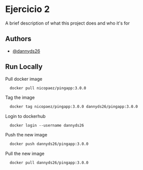 
# Ejercicio 2

A brief description of what this project does and who it's for


## Authors

- [@dannyds26](https://www.github.com/dannyds26)


## Run Locally

Pull docker image

```bash
  docker pull nicopaez/pingapp:3.0.0
```

Tag the image

```bash
  docker tag nicopaez/pingapp:3.0.0 dannyds26/pingapp:3.0.0
```

Login to dockerhub
```
  docker login --username dannyds26
```

Push the new image

```bash
  docker push dannyds26/pingapp:3.0.0
```

Pull the new image

```bash
  docker pull dannyds26/pingapp:3.0.0
```
